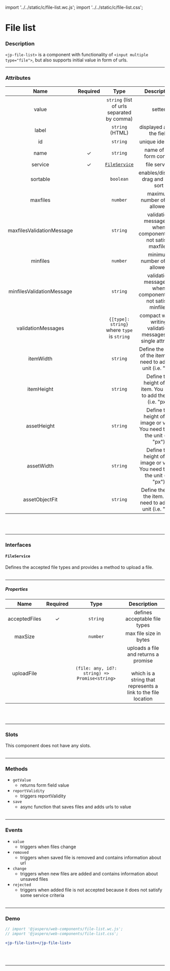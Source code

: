 import '../../static/c/file-list.wc.js';
import '../../static/c/file-list.css';

# File list

### Description

`<jp-file-list>` is a component with functionality of `<input multiple type="file">`, but also supports initial value in form of urls.
****

### Attributes

|           Name            | Required |                    Type                     |                                  Description                                  |
| :-----------------------: | :------: | :-----------------------------------------: | :---------------------------------------------------------------------------: |
|           value           |          | `string` (list of urls separated by comma)  |                                    setter                                     |
|           label           |          |               `string` (HTML)               |                           displayed above the field                           |
|            id             |          |                  `string`                   |                               unique identifier                               |
|           name            |    ✓     |                  `string`                   |                           name of the form control                            |
|          service          |    ✓     |        [`FileService`](#fileservice)        |                                 file service                                  |
|         sortable          |          |                  `boolean`                  |                      enables/disables drag and drop sort                      |
|         maxfiles          |          |                  `number`                   |                        maximum number of files allowed                        |
| maxfilesValidationMessage |          |                  `string`                   |        validation message for when component does not satisfy maxfiles        |
|         minfiles          |          |                  `number`                   |                        minimum number of files allowed                        |
| minfilesValidationMessage |          |                  `string`                   |        validation message for when component does not satisfy minfiles        |
|    validationMessages     |          | `{[type]: string}` where `type` is `string` |       compact way of writing validation messages in a single attribute        |
|         itemWidth         |          |                  `string`                   |      Define the width of the item. You need to add the unit (i.e. "px")       |
|        itemHeight         |          |                  `string`                   |      Define the height of the item. You need to add the unit (i.e. "px")      |
|        assetHeight        |          |                  `string`                   | Define the height of the image or video. You need to add the unit (i.e. "px") |
|        assetWidth         |          |                  `string`                   | Define the height of the image or video. You need to add the unit (i.e. "px") |
|      assetObjectFit       |          |                  `string`                   |        Define the o of the item. You need to add the unit (i.e. "px")         |
<br></br>
****

### Interfaces

#### `FileService`

Defines the accepted file types and provides a method to upload a file.
<br></br>
****

##### Properties

|   **Name**    | **Required** |                   **Type**                    |                                               **Description**                                                |
| :-----------: | :----------: | :-------------------------------------------: | :----------------------------------------------------------------------------------------------------------: |
| acceptedFiles |      ✓       |                   `string`                    |                                        defines acceptable file types                                         |
|    maxSize    |              |                   `number`                    |                                            max file size in bytes                                            |
|  uploadFile   |              | `(file: any, id?: string) => Promise<string>` | uploads a file and returns a promise <br></br> which is a string that represents a link to the file location |
<br></br>
****

### Slots

This component does not have any slots.
<br></br>
****

### Methods

- `getValue`
  - returns form field value
- `reportValidity`
  - triggers reportValidity
- `save`
  - async function that saves files and adds urls to value
<br></br>
****

### Events

- `value`
  - triggers when files change
- `removed`
  - triggers when saved file is removed and contains information about url
- `change`
  - triggers when new files are added and contains information about unsaved files
- `rejected`
  - triggers when added file is not accepted because it does not satisfy some service criteria
<br></br>
****

### Demo

```jsx live
// import '@jaspero/web-components/file-list.wc.js';
// import '@jaspero/web-components/file-list.css';

<jp-file-list></jp-file-list>
```
<br></br>
****